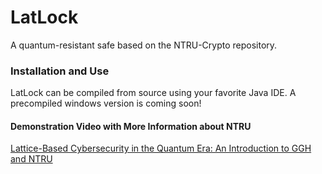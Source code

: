 # LatLock
A quantum-resistant safe based on the NTRU-Crypto repository. 

### Installation and Use
LatLock can be compiled from source using your favorite Java IDE. A precompiled windows version is coming soon! 

#### Demonstration Video with More Information about NTRU
[Lattice-Based Cybersecurity in the Quantum Era: An Introduction to GGH and NTRU](https://www.youtube.com/watch?v=N6v4FcfhiYQ)
